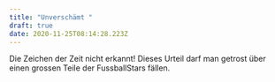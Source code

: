 ```yaml
---
title: "Unverschämt "
draft: true
date: 2020-11-25T08:14:28.223Z
---
```

Die Zeichen der Zeit nicht erkannt! Dieses Urteil darf man getrost über einen grossen Teile der FussballStars fällen.